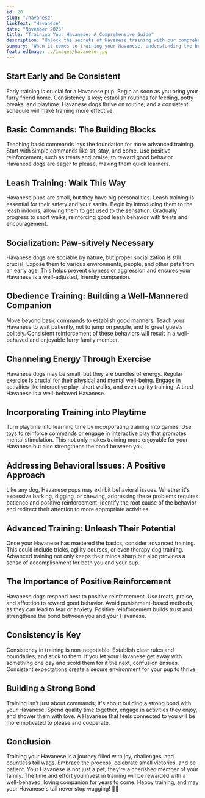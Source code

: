```yaml
---
id: 20
slug: "/havanese"
linkText: "Havanese"
date: "November 2023"
title: "Training Your Havanese: A Comprehensive Guide"
description: "Unlock the secrets of Havanese training with our comprehensive guide. From basic commands to advanced tricks, build a strong bond with your pup. Start training today!"
summary: "When it comes to training your Havanese, understanding the breed is the first pawprint on the path to success. Havanese dogs are known for their intelligence, affectionate nature, and a bit of a mischievous streak. Being aware of these traits will help you tailor your training approach to suit their unique personalities."
featuredImage: ../images/havanese.jpg
---
```


## Start Early and Be Consistent

Early training is crucial for a Havanese pup. Begin as soon as you bring your furry friend home. Consistency is key; establish routines for feeding, potty breaks, and playtime. Havanese dogs thrive on routine, and a consistent schedule will make training more effective.

## Basic Commands: The Building Blocks

Teaching basic commands lays the foundation for more advanced training. Start with simple commands like sit, stay, and come. Use positive reinforcement, such as treats and praise, to reward good behavior. Havanese dogs are eager to please, making them quick learners.

## Leash Training: Walk This Way

Havanese pups are small, but they have big personalities. Leash training is essential for their safety and your sanity. Begin by introducing them to the leash indoors, allowing them to get used to the sensation. Gradually progress to short walks, reinforcing good leash behavior with treats and encouragement.

## Socialization: Paw-sitively Necessary

Havanese dogs are sociable by nature, but proper socialization is still crucial. Expose them to various environments, people, and other pets from an early age. This helps prevent shyness or aggression and ensures your Havanese is a well-adjusted, friendly companion.

## Obedience Training: Building a Well-Mannered Companion

Move beyond basic commands to establish good manners. Teach your Havanese to wait patiently, not to jump on people, and to greet guests politely. Consistent reinforcement of these behaviors will result in a well-behaved and enjoyable furry family member.

## Channeling Energy Through Exercise

Havanese dogs may be small, but they are bundles of energy. Regular exercise is crucial for their physical and mental well-being. Engage in activities like interactive play, short walks, and even agility training. A tired Havanese is a well-behaved Havanese.

## Incorporating Training into Playtime

Turn playtime into learning time by incorporating training into games. Use toys to reinforce commands or engage in interactive play that promotes mental stimulation. This not only makes training more enjoyable for your Havanese but also strengthens the bond between you.

## Addressing Behavioral Issues: A Positive Approach

Like any dog, Havanese pups may exhibit behavioral issues. Whether it's excessive barking, digging, or chewing, addressing these problems requires patience and positive reinforcement. Identify the root cause of the behavior and redirect their attention to more appropriate activities.

## Advanced Training: Unleash Their Potential

Once your Havanese has mastered the basics, consider advanced training. This could include tricks, agility courses, or even therapy dog training. Advanced training not only keeps their minds sharp but also provides a sense of accomplishment for both you and your pup.

## The Importance of Positive Reinforcement

Havanese dogs respond best to positive reinforcement. Use treats, praise, and affection to reward good behavior. Avoid punishment-based methods, as they can lead to fear or anxiety. Positive reinforcement builds trust and strengthens the bond between you and your Havanese.

## Consistency is Key

Consistency in training is non-negotiable. Establish clear rules and boundaries, and stick to them. If you let your Havanese get away with something one day and scold them for it the next, confusion ensues. Consistent expectations create a secure environment for your pup to thrive.

## Building a Strong Bond

Training isn't just about commands; it's about building a strong bond with your Havanese. Spend quality time together, engage in activities they enjoy, and shower them with love. A Havanese that feels connected to you will be more motivated to please and cooperate.

## Conclusion

Training your Havanese is a journey filled with joy, challenges, and countless tail wags. Embrace the process, celebrate small victories, and be patient. Your Havanese is not just a pet; they're a cherished member of your family. The time and effort you invest in training will be rewarded with a well-behaved, loving companion for years to come. Happy training, and may your Havanese's tail never stop wagging! 🐶💕

